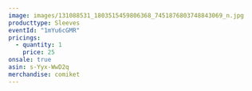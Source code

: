 ```yaml
---
image: images/131088531_1803515459806368_7451876803748843069_n.jpg
producttype: Sleeves
eventId: "1mYu6cGMR"
pricings:
  - quantity: 1
    price: 25
onsale: true
asin: s-Yyx-WwD2q
merchandise: comiket
---
```

